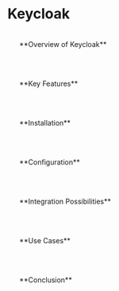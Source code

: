 # Keycloak
<ul><br/>**Overview of Keycloak**</ul><br/>
<ul><br/>**Key Features**</ul><br/>
<ul><br/>**Installation**</ul><br/>
<ul><br/>**Configuration**</ul><br/>
<ul><br/>**Integration Possibilities**</ul><br/>
<ul><br/>**Use Cases**</ul><br/>
<ul><br/>**Conclusion**</ul><br/>

